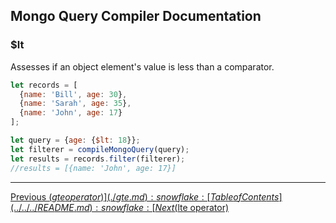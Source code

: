 ## Mongo Query Compiler Documentation

### $lt

Assesses if an object element's value is less than a comparator.

```javascript
let records = [
  {name: 'Bill', age: 30},
  {name: 'Sarah', age: 35},
  {name: 'John', age: 17}
];

let query = {age: {$lt: 18}};
let filterer = compileMongoQuery(query);
let results = records.filter(filterer);
//results = [{name: 'John', age: 17}]
```

---

[Previous ($gte operator)](./gte.md) :snowflake: 
[Table of Contents](../../../README.md) :snowflake: 
[Next ($lte operator)](./lte.md)

